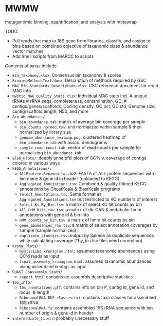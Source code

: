 # MWMW
metagenomic binning, quantification, and analysis with metawrap

TODO:
 - Pull reads that map to 16S gene from libraries, classify, and assign to bins 
   based on combined objective of taxanomic class & abundance vector matches
 - Add Shell scripts from MARCC to scripts

Contents of `Data/` include:
  - `Bin_Taxonomy.xlsx`: Consensus bin taxonomy & scores 
  - `BinningMethodsText.docx`: Description of methods required by GSC 
  - `MAG_Min_Standards_Description.xlsx`: GSC reference document for req'd MAG info
  - `Mystic_MAG_Quality_Stats.xlsx`: Individual MAG stats incl. # unique tRNAs	# rRNA seqs, completeness, contamination, GC,  # contigs/genes/scaffolds, Coding density, GC pct, GC std, Genome size, contig/scaffold length, N50, and more
  - `Bin_Abundances/`
    - `bin_abundance.tab`: matrix of average bin coverage per sample
    - `bin_counts_normed.tsv`: unit normalized within sample & then normalized by library size 
    - `genome_abundance_heatmap.png`: clustered heatmap of `bin_abundance.tab` with assoc. dendograms
    - `sample_read_count.tab`: vector of read counts per sample for normalizing `bin_abundance.tab`
  - `Blob_Plots/`: deeply unhelpful plots of GC% v. coverage of contigs colored in various ways
  - `KEGG_Annotations/:`
    - `AllProteinsRenamed.faa.bz2`: FASTA of ALL protein sequences with bin name & gene id in header (uploaded to KEGG)
    - `Aggregated_Annotations.tsv`: Combined & quality filtered KEGG annotations by GhostKoala & BlastKoala programs
    - `Select_Annotations.tsv`: Same format as `Aggregated_Annotations.tsv` but restricted to KO numbers of interest
    - `Select_Ks_By_Bin.tsv`: a matrix of select KO hit counts by bin
    - `All_HMM_Hits_raw.tsv`: a matrix of db-CAN & metabolic-hmm annotations with gene id & bin info
    - `HMM_counts_by_bin.tsv`: a matrix of hmm hit counts by bin
    - `gene_abundances_raw.tsv`: a matrix of select annotation coverages by sample (sample normalized)
    - `duplicate_clusters.tsv`: output by Salmon as duplicate sequences while calculating coverage (*by_bin.tsv files need correction)
  - `Krona_Plots/`:
    - `mysticLibs_kronagram.html`: assumed taxanomic abundances using QC'd reads as input
    - `final_assembly_kronagram.html`: assumed taxanomic abundances using assembled contigs as input
  - `QUAST_CoAssembly_Stats/`
    - `report.html`: contains co-assembly descriptive statistics
  - `16S_Info/`
    - `16s_annotations.gff`: contains info on bin #, contig id, gene id, and locus, & length
    - `RibosomalRNA.RDP_classes.txt`: contains taxa classes for assembled 16S rRNA
    - `RibosomalRNA.fa`: contains assembled 16S rRNA sequence with bin number of origin & gene id in header
  - `intermediate_files/`: probably unecessary stuff
